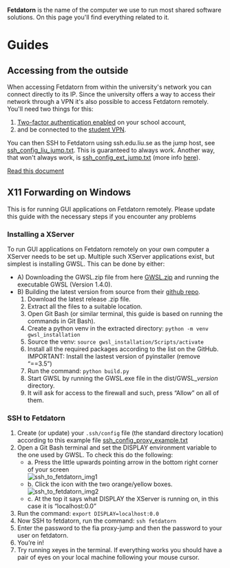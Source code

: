**Fetdatorn** is the name of the computer we use to run most shared software solutions. On this page you'll find everything related to it.

# Guides

## Accessing from the outside
When accessing Fetdatorn from within the university's network you can connect directly to its IP. Since the university offers a way to access their network through a VPN it's also possible to access Fetdatorn remotely. You'll need two things for this:

1. [Two-factor authentication enabled](https://tsv.liu.se/) on your school account, 
2. and be connected to the [student VPN](https://liudesk.liu.se/tas/public/ssp/content/detail/knowledgeitem?unid=5781469d338240abb741d51b97eccb8a). 

You can then SSH to Fetdatorn using ssh.edu.liu.se as the jump host, see [ssh_config_liu_jump.txt](https://liuonline.sharepoint.com/:t:/r/sites/ToeBiters/Shared%20Documents/Files/ssh_config_liu_jump.txt?csf=1&web=1&e=8iI6sl). This is guaranteed to always work. Another way, that won't always work, is [ssh_config_ext_jump.txt](https://liuonline.sharepoint.com/:t:/r/sites/ToeBiters/Shared%20Documents/Files/ssh_config_ext_jump.txt?csf=1&web=1&e=rnIbLC) (more info [here](https://liuonline.sharepoint.com/:w:/r/sites/ToeBiters/_layouts/15/Doc.aspx?sourcedoc=%7B30B72667-5013-425F-9A12-C631A33943EF%7D&file=Accessing+Fetdatorn+remotely.docx&action=default&mobileredirect=true)).


[Read this document](https://liuonline.sharepoint.com/:w:/r/sites/ToeBiters/Shared%20Documents/Files/Accessing%20Fetdatorn%20remotely.docx?d=w30b726675013425f9a12c631a33943ef&csf=1&web=1&e=GdSODA)

## X11 Forwarding on Windows
This is for running GUI applications on Fetdatorn remotely. Please update this guide with the necessary steps if you encounter any problems 

### Installing a XServer
To run GUI applications on Fetdatorn remotely on your own computer a XServer needs to be set up.  Multiple such XServer applications exist, but simplest is installing GWSL. This can be done by either: 

* A) Downloading the GWSL.zip file from here [GWSL.zip](https://liuonline.sharepoint.com/:u:/r/sites/ToeBiters/Shared%20Documents/Files/GWSL.zip?csf=1&web=1&e=XSHDkE) and running the executable GWSL (Version 1.4.0). 
* B) Building the latest version from source from their [github repo](https://github.com/Opticos/GWSL-Source).
  1. Download the latest release .zip file. 
  2. Extract all the files to a suitable location. 
  3. Open Git Bash (or similar terminal, this guide is based on running the commands in Git Bash). 
  4. Create a python venv in the extracted directory: `python -m venv gwsl_installation `
  5. Source the venv: `source gwsl_installation/Scripts/activate`
  6. Install all the required packages according to the list on the GitHub. IMPORTANT: Install the lastest version of pyinstaller (remove “==3.5”) 
  7. Run the command: `python build.py `
  8. Start GWSL by running the GWSL.exe file in the dist/GWSL_*version* directory. 
  9. It will ask for access to the firewall and such, press “Allow” on all of them.

### SSH to Fetdatorn 
  1. Create (or update) your `.ssh/config` file (the standard directory location) according to this example file [ssh_config_proxy_example.txt](https://liuonline.sharepoint.com/:t:/r/sites/ToeBiters/Shared%20Documents/Files/ssh_config_example.txt?csf=1&web=1&e=XxRdQo)
  2.  Open a Git Bash terminal and set the DISPLAY environment variable to the one used by GWSL. To check this do the following: 
        * a. Press the little upwards pointing arrow in the bottom right corner of your screen  
             ![ssh_to_fetdatorn_img1](https://github.com/LiU-ToeBiters/wiki/assets/86022094/8be7c9cc-1ac2-4cb3-aaa3-e7736edff941)
        * b. Click the icon with the two orange/yellow boxes.  
             ![ssh_to_fetdatorn_img2](https://github.com/LiU-ToeBiters/wiki/assets/86022094/5a1e018c-2d81-4c27-9765-3bdb7e0e804f)
        * c. At the top it says what DISPLAY the XServer is running on, in this case it is “localhost:0.0” 
  3. Run the command: `export DISPLAY=localhost:0.0`
  4. Now SSH to fetdatorn, run the command: `ssh fetdatorn`
  5. Enter the password to the fia proxy-jump and then the password to your user on fetdatorn. 
  6. You’re in! 
  7. Try running xeyes in the terminal. If everything works you should have a pair of eyes on your local machine following your mouse cursor.
